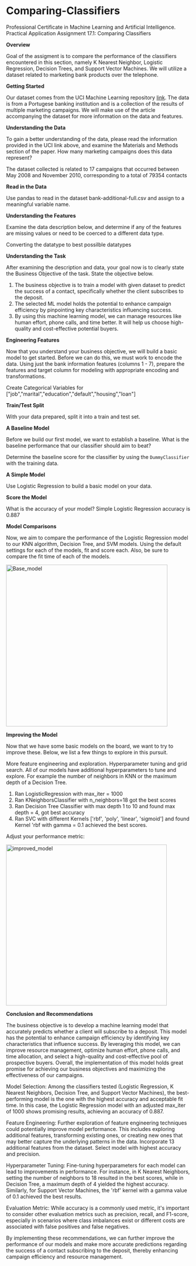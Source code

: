 # Comparing-Classifiers
Professional Certificate in Machine Learning and Artificial Intelligence. Practical Application Assignment 17.1: Comparing Classifiers

**Overview**

Goal of the assigment is to compare the performance of the classifiers encountered in this section, namely K Nearest Neighbor, Logistic Regression, Decision Trees, and Support Vector Machines. We will utilize a dataset related to marketing bank products over the telephone.

**Getting Started**

Our dataset comes from the UCI Machine Learning repository [link](https://archive.ics.uci.edu/dataset/222/bank+marketing). The data is from a Portugese banking institution and is a collection of the results of multiple marketing campaigns. We will make use of the article accompanying the dataset for more information on the data and features.

**Understanding the Data**

To gain a better understanding of the data, please read the information provided in the UCI link above, and examine the Materials and Methods section of the paper. How many marketing campaigns does this data represent?

The dataset collected is related to 17 campaigns that occurred between May 2008 and November 2010, corresponding to a total of 79354 contacts

**Read in the Data**

Use pandas to read in the dataset bank-additional-full.csv and assign to a meaningful variable name.

**Understanding the Features**

Examine the data description below, and determine if any of the features are missing values or need to be coerced to a different data type.

Converting the datatype to best possilble datatypes

**Understanding the Task**

After examining the description and data, your goal now is to clearly state the Business Objective of the task. State the objective below.

1. The business objective is to train a model with given dataset to predict the success of a contact, specifically whether the client subscribes to the deposit.
2. The selected ML model holds the potential to enhance campaign efficiency by pinpointing key characteristics influencing success.
3. By using this machine learning model, we can manage resources like human effort, phone calls, and time better. It will help us choose high-quality and cost-effective potential buyers.

**Engineering Features**

Now that you understand your business objective, we will build a basic model to get started. Before we can do this, we must work to encode the data. Using just the bank information features (columns 1 - 7), prepare the features and target column for modeling with appropriate encoding and transformations.

Create Categorical Variables for ["job","marital","education","default","housing","loan"]

**Train/Test Split**

With your data prepared, split it into a train and test set.

**A Baseline Model**

Before we build our first model, we want to establish a baseline. What is the baseline performance that our classifier should aim to beat?

Determine the baseline score for the classifier by using the `DummyClassifier` with the training data.

**A Simple Model**

Use Logistic Regression to build a basic model on your data.

**Score the Model**

What is the accuracy of your model?
Simple Logistic Regression accuracy is 0.887

**Model Comparisons**

Now, we aim to compare the performance of the Logistic Regression model to our KNN algorithm, Decision Tree, and SVM models. Using the default settings for each of the models, fit and score each. Also, be sure to compare the fit time of each of the models.

<img width="441" alt="Base_model" src="https://github.com/shailendra-mlai/Comparing-Classifiers/assets/153253910/da0dd510-cbf7-47f6-a2aa-5f8d1f058cd1">

**Improving the Model**

Now that we have some basic models on the board, we want to try to improve these. Below, we list a few things to explore in this pursuit.

More feature engineering and exploration.
Hyperparameter tuning and grid search. All of our models have additional hyperparameters to tune and explore. For example the number of neighbors in KNN or the maximum depth of a Decision Tree.

1. Ran LogisticRegression with max_iter = 1000
2. Ran KNeighborsClassifier with n_neighbors=18 got the best scores
3. Ran Decision Tree Classifier with max depth 1 to 10 and found max depth = 4, got best accuracy
4. Ran SVC with different Kernels ['rbf', 'poly', 'linear', 'sigmoid'] and found Kernel 'rbf with gamma = 0.1 achieved the best scores. 

Adjust your performance metric:

<img width="439" alt="improved_model" src="https://github.com/shailendra-mlai/Comparing-Classifiers/assets/153253910/e4e60d78-232d-4159-b39b-a07a66c491ad">


**Conclusion and Recommendations**

The business objective is to develop a machine learning model that accurately predicts whether a client will subscribe to a deposit. This model has the potential to enhance campaign efficiency by identifying key characteristics that influence success. By leveraging this model, we can improve resource management, optimize human effort, phone calls, and time allocation, and select a high-quality and cost-effective pool of prospective buyers. Overall, the implementation of this model holds great promise for achieving our business objectives and maximizing the effectiveness of our campaigns.

Model Selection: Among the classifiers tested (Logistic Regression, K Nearest Neighbors, Decision Tree, and Support Vector Machines), the best-performing model is the one with the highest accuracy and acceptable fit time. In this case, the Logistic Regression model with an adjusted max_iter of 1000 shows promising results, achieving an accuracy of 0.887.

Feature Engineering: Further exploration of feature engineering techniques could potentially improve model performance. This includes exploring additional features, transforming existing ones, or creating new ones that may better capture the underlying patterns in the data. Incorporate 13 additional features from the dataset. Select model with highest accuracy and precision.

Hyperparameter Tuning: Fine-tuning hyperparameters for each model can lead to improvements in performance. For instance, in K Nearest Neighbors, setting the number of neighbors to 18 resulted in the best scores, while in Decision Tree, a maximum depth of 4 yielded the highest accuracy. Similarly, for Support Vector Machines, the 'rbf' kernel with a gamma value of 0.1 achieved the best results.

Evaluation Metric: While accuracy is a commonly used metric, it's important to consider other evaluation metrics such as precision, recall, and F1-score, especially in scenarios where class imbalances exist or different costs are associated with false positives and false negatives.

By implementing these recommendations, we can further improve the performance of our models and make more accurate predictions regarding the success of a contact subscribing to the deposit, thereby enhancing campaign efficiency and resource management.








